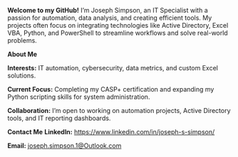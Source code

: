 **Welcome to my GitHub!**
I’m Joseph Simpson, an IT Specialist with a passion for automation, data analysis, and creating efficient tools. My projects often focus on integrating technologies like Active Directory, Excel VBA, Python, and PowerShell to streamline workflows and solve real-world problems.

**About Me**

**Interests:** IT automation, cybersecurity, data metrics, and custom Excel solutions.

**Current Focus:** Completing my CASP+ certification and expanding my Python scripting skills for system administration.

**Collaboration:** I’m open to working on automation projects, Active Directory tools, and IT reporting dashboards.



**Contact Me**
**LinkedIn:** https://www.linkedin.com/in/joseph-s-simpson/

**Email:** joseph.simpson.1@Outlook.com
